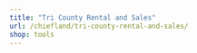 ```yaml
---
title: "Tri County Rental and Sales"
url: /chiefland/tri-county-rental-and-sales/
shop: tools
---
```

